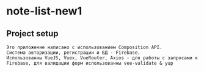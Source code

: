 # note-list-new1

## Project setup

```
Это приложение написано с использованием Composition API.
Система авторизации, регистрации и БД - Firebase.
Использованны VueJS, Vuex, VueRouter, Axios - для работы с запросами к Firebase, для валидации форм использованны vee-validate & yup
```
